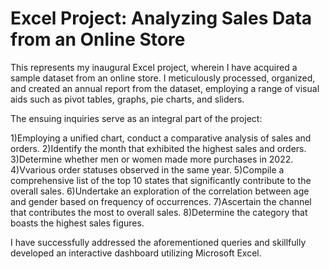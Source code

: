 # Excel Project: Analyzing Sales Data from an Online Store

This represents my inaugural Excel project, wherein I have acquired a sample dataset from an online store. I meticulously processed, organized, and created an annual report from the dataset, employing a range of visual aids such as pivot tables, graphs, pie charts, and sliders.

The ensuing inquiries serve as an integral part of the project:

1)Employing a unified chart, conduct a comparative analysis of sales and orders.
2)Identify the month that exhibited the highest sales and orders. 
3)Determine whether men or women made more purchases in 2022.
4)Vvarious order statuses observed in the same year.
5)Compile a comprehensive list of the top 10 states that significantly contribute to the overall sales.
6)Undertake an exploration of the correlation between age and gender based on frequency of occurrences.
7)Ascertain the channel that contributes the most to overall sales.
8)Determine the category that boasts the highest sales figures.

I have successfully addressed the aforementioned queries and skillfully developed an interactive dashboard utilizing Microsoft Excel.
